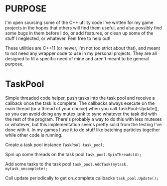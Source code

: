 # PURPOSE

I'm open sourcing some of the C++ utility code I've written for my game projects in the hopes that others will find them useful, and also possibly find some bugs in them before I do, or add features, or clean up some of the stuff I neglected, or whatever. Feel free to help out!

These utilities are C++11 (or newer, I'm not too strict about that), and meant to not need any wrapper code to use in my personal projects. They are all designed to fit a specific need of mine and aren't meant to be general purpose. 

# TaskPool

Simple threaded code helper, push tasks into the task pool and receive a callback once the task is complete. The callbacks always execute on the main thread (or a thread of your choice) when you call TaskPool::Update(), so you can avoid doing any mutex junk to sync whatever the task did with the rest of the program. There's probably a way to do this with less mutexes or whatever, but this implementation seems pretty solid from the testing I've done with it. In my games I use it to do stuff like batching particles together while other code is running.

Create a task pool instance 
```TaskPool task_pool;```

Spin up some threads on the task pool
```task_pool.SpinThreads(4);```

Add some tasks to the task pool
```task_pool.AddTask(mytask, mytask_oncomplete);```

Call update periodically to get on_complete callbacks
```task_pool.Update();```

